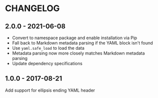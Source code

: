 CHANGELOG
=========

2.0.0 - 2021-06-08
------------------

- Convert to namespace package and enable installation via Pip
- Fall back to Markdown metadata parsing if the YAML block isn't found
- Use `yaml.safe_load` to load the data
- Metadata parsing now more closely matches Markdown metadata parsing
- Update dependency specifications

1.0.0 - 2017-08-21
------------------

Add support for ellipsis ending YAML header
